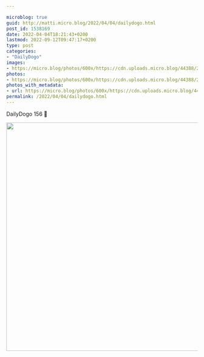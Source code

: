 ```yaml
---

microblog: true
guid: http://matti.micro.blog/2022/04/04/dailydogo.html
post_id: 1538169
date: 2022-04-04T18:21:43+0200
lastmod: 2022-09-12T09:47:17+0200
type: post
categories:
- "DailyDogo"
images:
- https://micro.blog/photos/600x/https://cdn.uploads.micro.blog/44388/2022/7831bad577.jpg
photos:
- https://micro.blog/photos/600x/https://cdn.uploads.micro.blog/44388/2022/7831bad577.jpg
photos_with_metadata:
- url: https://micro.blog/photos/600x/https://cdn.uploads.micro.blog/44388/2022/7831bad577.jpg
permalink: /2022/04/04/dailydogo.html
---
```

DailyDogo 156 🐶

<img src="https://micro.blog/photos/600x/https://blog.martin-haehnel.de/uploads/2022/7831bad577.jpg" width="600" height="600" alt="" />
